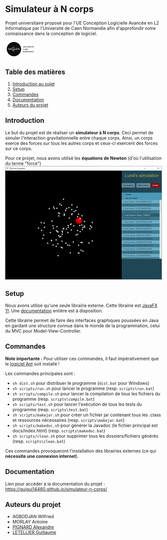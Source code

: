 # Simulateur à N corps

Projet universitaire proposé pour l'UE Conception Logicielle Avancée en L2 Informatique par l'Université de Caen Normandie afin d'approfondir notre connaissance dans la conception de logiciel.

<img src="logo-UNICAEN.jpg" style="width: 100px;" />


## Table des matières
1. [Introduction au sujet](#introduction)
2. [Setup](#setup)
3. [Commandes](#commandes)
4. [Documentation](#documentation)
5. [Auteurs du projet](#auteurs-du-projet)


## Introduction
Le but du projet est de réaliser un **simulateur à N corps**. Ceci permet de simuler l'interaction gravitationnelle entre chaque corps. Ainsi, un corps exerce des forces sur tous les autres corps et ceux-ci exercent des forces sur ce corps.

Pour ce projet, nous avons utilisé les **équations de Newton** (d'où l'utilisation du terme "force")
![Aperçu de l'espace de simulation](simulator.png)


## Setup
Nous avons utilisé qu'une seule librairie externe. Cette librairie est [JavaFX 11](https://openjfx.io/). Une [documentation](https://openjfx.io/javadoc/11/) entière est à disposition.

Cette librairie permet de faire des interfaces graphiques poussées en Java en gardant une structure connue dans le monde de la programmation, celui du MVC pour Model-View-Controller.


## Commandes
**Note importante :** Pour utiliser ces commandes, il faut impérativement que le [logiciel Ant](https://ant.apache.org/) soit installé !

Les commandes principales sont :
- `sh dist.sh` pour distribuer le programme (`dist.bat` pour Windows)
- `sh scripts/run.sh` pour lancer le programme (resp. `scripts\run.bat`)
- `sh scripts/compile.sh` pour lancer la compilation de tous les fichiers du programme (resp. `scripts\compile.bat`)
- `sh scripts/test.sh` pour lancer l'exécution de tous les tests du programme (resp. `scripts\test.bat`)
- `sh scripts/makejar.sh` pour créer un fichier jar contenant tous les .class et ressources nécessaires (resp. `scripts\makejar.bat`)
- `sh scripts/makedoc.sh` pour générer la Javadoc (le fichier principal est docs/index.html) (resp. `scripts\makedoc.bat`)
- `sh scripts/clean.sh` pour supprimer tous les dossiers/fichiers générés (resp. `scripts\clean.bat`)

Ces commandes provoqueront l'installation des librairies externes (ce qui **nécessite une connexion
internet**).


## Documentation
Lien pour accéder à la documentation du projet : https://guigui14460.github.io/simulateur-n-corps/


## Auteurs du projet
- AGBODJAN Wilfried
- MORLAY Antoine
- [PIGNARD Alexandre](https://github.com/Myrani)
- [LETELLIER Guillaume](https://github.com/Guigui14460)
